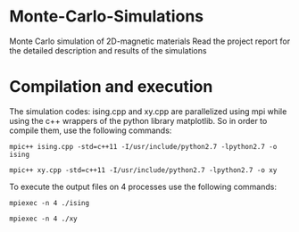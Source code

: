 # Monte-Carlo-Simulations
Monte Carlo simulation of 2D-magnetic materials
Read the project report for the detailed description and results of the simulations

# Compilation and execution
The simulation codes: ising.cpp and xy.cpp are parallelized using mpi while using the c++ wrappers of the python library matplotlib. So in order to compile them, use the following commands:

```shell
mpic++ ising.cpp -std=c++11 -I/usr/include/python2.7 -lpython2.7 -o ising
```
```shell
mpic++ xy.cpp -std=c++11 -I/usr/include/python2.7 -lpython2.7 -o xy
```
To execute the output files on 4 processes use the following commands:

```shell
mpiexec -n 4 ./ising
```
```shell
mpiexec -n 4 ./xy
```


